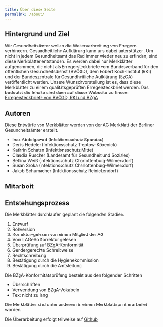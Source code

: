 ```yaml
---
title: Über diese Seite
permalink: /about/
---
```


## Hintergrund und Ziel  
Wir Gesundheitsämter wollen die Weiterverbreitung von Erregern verhindern. Gesundheitliche Aufklärung kann uns dabei unterstützen. Um nicht in jedem Gesundheitsamt das Rad immer wieder neu zu erfinden, sind diese Merkblätter entstanden. Es werden dabei nur Merkblätter aufgenommen, die nicht als Erregersteckbriefe vom Bundesverband für den öffentlichen Gesundheitsdienst (BVÖGD), dem Robert Koch-Institut (RKI) und der Bundeszentrale für Gesundheitliche Aufklärung (BzGA) veröffentlicht werden. Unsere Wunschvorstellung ist es, dass diese Merkblätter  zu einem qualitätsgeprüften Erregersteckbrief werden. Das bedeutet die Inhalte sind dann auf dieser Webseite zu finden: [Erregersteckbriefe von BVÖGD, RKI und BZgA](https://www.infektionsschutz.de/erregersteckbriefe/)

## Autoren
Diese Entwürfe von Merkblätter werden von der AG Merkblatt der Berliner Gesundheitsämter erstellt.

* Inas Abdelgawad (Infektionsschutz Spandau)
* Denis Hedeler (Infektionsschutz Treptow-Köpenick)
* Kathrin Schaten (Infektionsschutz Mitte)
* Claudia Ruscher (Landesamt für Gesundheit und Soziales)
* Bettina Weiß (Infektionsschutz Charlottenburg-Wilmersdorf)
* Susan Sroka (Infektionsschutz Charlottenburg-Wilmersdorf)
* Jakob Schumacher  (Infektionsschutz Reinickendorf)

## Mitarbeit

## Entstehungsprozess
 Die Merkblätter durchlaufen geplant die folgenden Stadien.

 1. Entwurf
 2. Rohversion
 3. Korrektur-gelesen von einem Mitglied der AG
 4. Vom LAGeSo Korrektur gelesen
 5. Überprüfung auf BZgA-Konformität
 6. Gendergerechte Schreibweise
 7. Rechtschreibung
 8. Bestätigung durch die Hygienekommission
 9. Bestätigung durch die Amtsleitung


Die BZgA-Konformitätsprüfung besteht aus den folgenden Schritten
* Überschriften
* Verwendung von BZgA-Vokabeln
* Text nicht zu lang

Die Merkblätter sind unter anderem in einem Merkblattsprint erarbeitet worden.

Die Überarbeitung erfolgt teilweise auf [Github](https://github.com/jakobschumacher/oegd_merkblaetter)
